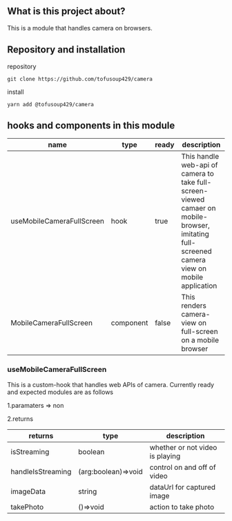 ## What is this project about?
This is a module that handles camera on browsers. 
## Repository and installation 
repository
```
git clone https://github.com/tofusoup429/camera
```
install
```
yarn add @tofusoup429/camera
```

## hooks and components in this module
| name | type  | ready  | description  |
| ------- | --- | --- |---------------------------------------------|
| useMobileCameraFullScreen | hook |true| This handle web-api of camera to take full-screen-viewed camaer on mobile-browser, imitating full-screened camera view on mobile application |
| MobileCameraFullScreen | component |false| This renders camera-view on full-screen on a mobile browser |

### useMobileCameraFullScreen
This is a custom-hook that handles web APIs of camera. Currently ready and expected modules are as follows 


1.paramaters => non

2.returns 

| returns | type  | description  |
| ------- | --- | --- |
| isStreaming | boolean | whether or not video is playing |
| handleIsStreaming | (arg:boolean)=>void | control on and off of video |
| imageData | string | dataUrl for captured image |
| takePhoto | ()=>void | action to take photo |

